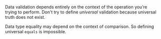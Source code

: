 Data validation depends entirely on the context of the operation you’re trying to perform. Don't try to define *universal* validation because universal truth does not exist.

Data type equality may depend on the context of comparison. So defining universal `equals` is impossible.
